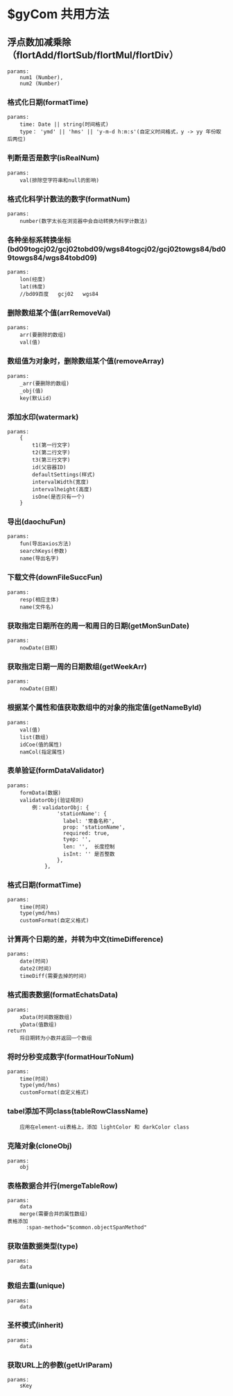 # $gyCom 共用方法

## 浮点数加减乘除（flortAdd/flortSub/flortMul/flortDiv）
```
params:
    num1 (Number), 
    num2 (Number)
```

### 格式化日期(formatTime)
```
params: 
    time: Date || string(时间格式)
    type： 'ymd' || 'hms' || 'y-m-d h:m:s'(自定义时间格式，y -> yy 年份取后两位)
```
### 判断是否是数字(isRealNum)
```
params: 
    val(排除空字符串和null的影响)
```
### 格式化科学计数法的数字(formatNum)
```
params: 
    number(数字太长在浏览器中会自动转换为科学计数法)
```
### 各种坐标系转换坐标(bd09togcj02/gcj02tobd09/wgs84togcj02/gcj02towgs84/bd09towgs84/wgs84tobd09)
```
params: 
    lon(经度)
    lat(纬度)
    //bd09百度   gcj02   wgs84
```
### 删除数组某个值(arrRemoveVal)
```
params: 
    arr(要删除的数组)
    val(值)
```
### 数组值为对象时，删除数组某个值(removeArray)
```
params: 
    _arr(要删除的数组)
    _obj(值)
    key(默认id)
```
### 添加水印(watermark)
```
params: 
    {   
        t1(第一行文字)
        t2(第二行文字)
        t3(第三行文字)
        id(父容器ID)
        defaultSettings(样式)
        intervalWidth(宽度)
        intervalheight(高度)
        isOne(是否只有一个)
    }
```
### 导出(daochuFun)
```
params: 
    fun(导出axios方法)
    searchKeys(参数)
    name(导出名字)
```
### 下载文件(downFileSuccFun)
```
params: 
    resp(相应主体)
    name(文件名)
```
### 获取指定日期所在的周一和周日的日期(getMonSunDate)
```
params: 
    nowDate(日期)
```
### 获取指定日期一周的日期数组(getWeekArr)
```
params: 
    nowDate(日期)
```
### 根据某个属性和值获取数组中的对象的指定值(getNameById)
```
params: 
    val(值)
    list(数组)
    idCoe(值的属性)
    namCol(指定属性)
```
### 表单验证(formDataValidator)
```
params: 
    formData(数据)
    validatorObj(验证规则)
        例：validatorObj: {
                'stationName': {
                  label: '常备名称',
                  prop: 'stationName',
                  required: true,
                  tyep: '',
                  len: '',  长度控制  
                  isInt: '' 是否整数  
                },
            },
```
### 格式日期(formatTime)
```
params: 
    time(时间)
    type(ymd/hms)
    customFormat(自定义格式)
```
### 计算两个日期的差，并转为中文(timeDifference)
```
params: 
    date(时间)
    date2(时间)
    timeDiff(需要去掉的时间)
```
### 格式图表数据(formatEchatsData)
```
params: 
    xData(时间数据数组)
    yData(值数组)
return 
    将日期转为小数并返回一个数组
```
### 将时分秒变成数字(formatHourToNum)
```
params: 
    time(时间)
    type(ymd/hms)
    customFormat(自定义格式)
```
### tabel添加不同class(tableRowClassName)
```
    应用在element-ui表格上，添加 lightColor 和 darkColor class
```
### 克隆对象(cloneObj)
```
params: 
    obj
```
### 表格数据合并行(mergeTableRow)
```
params: 
    data
    merge(需要合并的属性数组)
表格添加  
      :span-method="$common.objectSpanMethod"
```
### 获取值数据类型(type)
```
params: 
    data
```
### 数组去重(unique)
```
params: 
    data
```
### 圣杯模式(inherit)
```
params: 
    data
```
### 获取URL上的参数(getUrlParam)
```
params: 
    sKey
```
